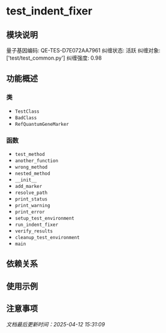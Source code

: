 # test_indent_fixer

## 模块说明
量子基因编码: QE-TES-D7E072AA7961
纠缠状态: 活跃
纠缠对象: ['test/test_common.py']
纠缠强度: 0.98

## 功能概述

### 类

- `TestClass`
- `BadClass`
- `RefQuantumGeneMarker`

### 函数

- `test_method`
- `another_function`
- `wrong_method`
- `nested_method`
- `__init__`
- `add_marker`
- `resolve_path`
- `print_status`
- `print_warning`
- `print_error`
- `setup_test_environment`
- `run_indent_fixer`
- `verify_results`
- `cleanup_test_environment`
- `main`

## 依赖关系

## 使用示例

## 注意事项

*文档最后更新时间：2025-04-12 15:31:09*